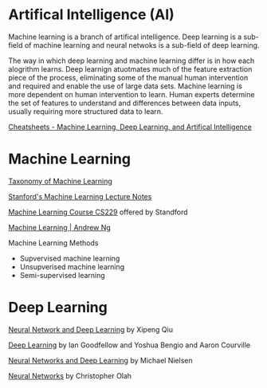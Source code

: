 # Artifical Intelligence (AI)

Machine learning is a branch of artifical intelligence. Deep learning is a sub-field of machine learning and neural netwoks is a sub-field of deep learning. 

The way in which deep learning and machine learning differ is in how each alogrithm learns. Deep learnign atuotmates much of the feature extraction piece of the process, eliminating some of the manual human intervention and required and enable the use of large data sets. Machine learning is more dependent on human intervention to learn. Human experts determine the set of features to understand and differences between data inputs, usually requiring more structured data to learn. 

[Cheatsheets - Machine Learning, Deep Learning, and Artifical Intelligence](https://github.com/afshinea)

# Machine Learning

[Taxonomy of Machine Learning](https://www.aminer.cn/ml_taxonomy)

[Stanford's Machine Learning Lecture Notes](http://cs229.stanford.edu/syllabus.html)

[Machine Learning Course CS229](https://www.coursera.org/learn/machine-learning) offered by Standford

[Machine Learning | Andrew Ng](https://www.youtube.com/watch?v=PPLop4L2eGk&list=PLLssT5z_DsK-h9vYZkQkYNWcItqhlRJLN)

Machine Learning Methods
  - Supvervised machine learning
  - Unsupverised machine learning
  - Semi-supervised learning


# Deep Learning

[Neural Network and Deep Learning](https://github.com/nndl) by Xipeng Qiu

[Deep Learning](https://www.deeplearningbook.org/) by Ian Goodfellow and Yoshua Bengio and Aaron Courville

[Neural Networks and Deep Learning](http://neuralnetworksanddeeplearning.com/) by Michael Nielsen

[Neural Networks](http://colah.github.io/) by Christopher Olah
